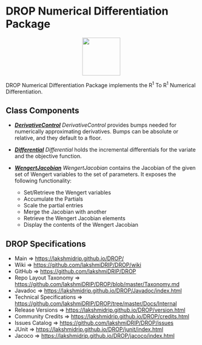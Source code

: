 # DROP Numerical Differentiation Package

<p align="center"><img src="https://github.com/lakshmiDRIP/DROP/blob/master/DRIP_Logo.gif?raw=true" width="100"></p>

DROP Numerical Differentiation Package implements the R<sup>1</sup> To R<sup>1</sup> Numerical
	Differentiation.


## Class Components

 * [***DerivativeControl***](https://github.com/lakshmiDRIP/DROP/tree/master/src/main/java/org/drip/numerical/differentiation/DerivativeControl.java)
 <i>DerivativeControl</i> provides bumps needed for numerically approximating derivatives. Bumps can be
 absolute or relative, and they default to a floor.

 * [***Differential***](https://github.com/lakshmiDRIP/DROP/tree/master/src/main/java/org/drip/numerical/differentiation/Differential.java)
 <i>Differential</i> holds the incremental differentials for the variate and the objective function.

 * [***WengertJacobian***](https://github.com/lakshmiDRIP/DROP/tree/master/src/main/java/org/drip/numerical/differentiation/WengertJacobian.java)
 <i>WengertJacobian</i> contains the Jacobian of the given set of Wengert variables to the set of parameters.
 It exposes the following functionality:
 	* Set/Retrieve the Wengert variables
 	* Accumulate the Partials
 	* Scale the partial entries
 	* Merge the Jacobian with another
 	* Retrieve the Wengert Jacobian elements
 	* Display the contents of the Wengert Jacobian


## DROP Specifications

 * Main                     => https://lakshmidrip.github.io/DROP/
 * Wiki                     => https://github.com/lakshmiDRIP/DROP/wiki
 * GitHub                   => https://github.com/lakshmiDRIP/DROP
 * Repo Layout Taxonomy     => https://github.com/lakshmiDRIP/DROP/blob/master/Taxonomy.md
 * Javadoc                  => https://lakshmidrip.github.io/DROP/Javadoc/index.html
 * Technical Specifications => https://github.com/lakshmiDRIP/DROP/tree/master/Docs/Internal
 * Release Versions         => https://lakshmidrip.github.io/DROP/version.html
 * Community Credits        => https://lakshmidrip.github.io/DROP/credits.html
 * Issues Catalog           => https://github.com/lakshmiDRIP/DROP/issues
 * JUnit                    => https://lakshmidrip.github.io/DROP/junit/index.html
 * Jacoco                   => https://lakshmidrip.github.io/DROP/jacoco/index.html
